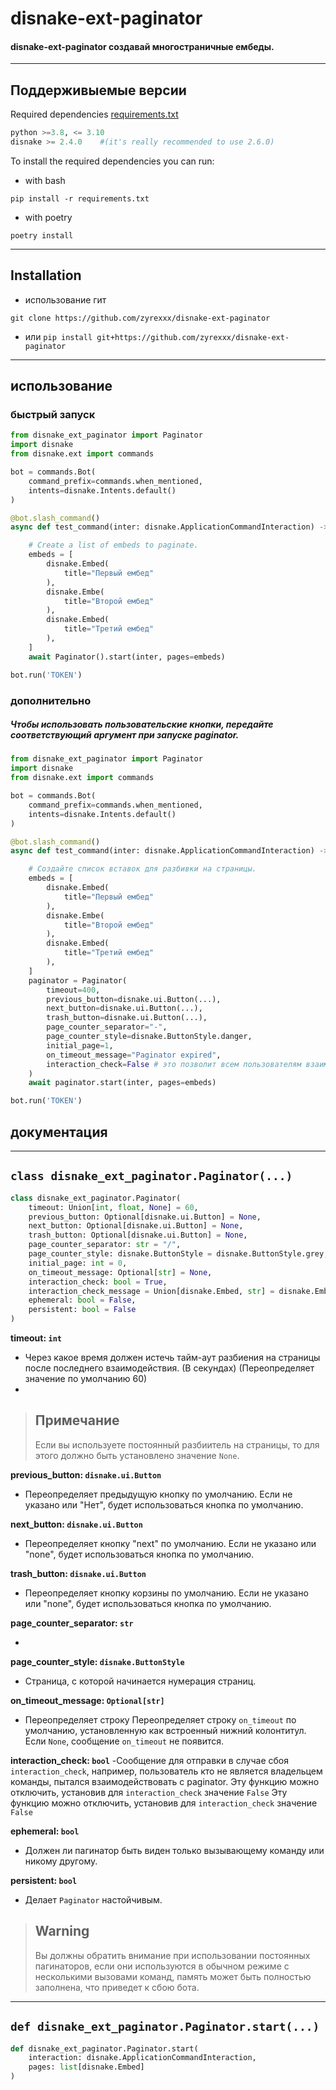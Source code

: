 # disnake-ext-paginator

#### **disnake-ext-paginator** создавай многостраничные ембеды.
---
## Поддерживыемые версии

Required dependencies [requirements.txt](https://github.com/zyrexxx/disnake-ext-paginator/blob/main/requirements.txt)
```py
python >=3.8, <= 3.10
disnake >= 2.4.0    #(it's really recommended to use 2.6.0)
```

To install the required dependencies you can run:

- with bash
```
pip install -r requirements.txt
```

- with poetry
```
poetry install
```
---
## Installation

- использование гит
```
git clone https://github.com/zyrexxx/disnake-ext-paginator
```
- или
```pip install git+https://github.com/zyrexxx/disnake-ext-paginator```

---
## использование

### быстрый запуск
```python
from disnake_ext_paginator import Paginator
import disnake
from disnake.ext import commands

bot = commands.Bot(
    command_prefix=commands.when_mentioned,
    intents=disnake.Intents.default()
)

@bot.slash_command()
async def test_command(inter: disnake.ApplicationCommandInteraction) -> None:

    # Create a list of embeds to paginate.
    embeds = [
        disnake.Embed(
            title="Первый ембед"
        ),
        disnake.Embe(
            title="Второй ембед"
        ),
        disnake.Embed(
            title="Третий ембед"
        ),
    ]
    await Paginator().start(inter, pages=embeds)

bot.run('TOKEN')
```

### дополнительно 

##### Чтобы использовать пользовательские кнопки, передайте соответствующий аргумент при запуске paginator.

```python
from disnake_ext_paginator import Paginator
import disnake
from disnake.ext import commands

bot = commands.Bot(
    command_prefix=commands.when_mentioned,
    intents=disnake.Intents.default()
)

@bot.slash_command()
async def test_command(inter: disnake.ApplicationCommandInteraction) -> None:

    # Создайте список вставок для разбивки на страницы.
    embeds = [
        disnake.Embed(
            title="Первый ембед"
        ),
        disnake.Embe(
            title="Второй ембед"
        ),
        disnake.Embed(
            title="Третий ембед"
        ),
    ]
    paginator = Paginator(
        timeout=400,
        previous_button=disnake.ui.Button(...),
        next_button=disnake.ui.Button(...),
        trash_button=disnake.ui.Button(...),
        page_counter_separator="-",
        page_counter_style=disnake.ButtonStyle.danger,
        initial_page=1,
        on_timeout_message="Paginator expired",
        interaction_check=False # это позволит всем пользователям взаимодействовать с paginator
    )
    await paginator.start(inter, pages=embeds)

bot.run('TOKEN')
```
## документация
-----
## `class disnake_ext_paginator.Paginator(...)`
```python
class disnake_ext_paginator.Paginator(
    timeout: Union[int, float, None] = 60,
    previous_button: Optional[disnake.ui.Button] = None,
    next_button: Optional[disnake.ui.Button] = None,
    trash_button: Optional[disnake.ui.Button] = None,
    page_counter_separator: str = "/",
    page_counter_style: disnake.ButtonStyle = disnake.ButtonStyle.grey,
    initial_page: int = 0,
    on_timeout_message: Optional[str] = None,
    interaction_check: bool = True,
    interaction_check_message = Union[disnake.Embed, str] = disnake.Embed(...),
    ephemeral: bool = False,
    persistent: bool = False
)
```

**timeout: `int`**
    
- Через какое время должен истечь тайм-аут разбиения на страницы после последнего взаимодействия. (В секундах) (Переопределяет значение по умолчанию 60)
- 
> ## Примечание
> Если вы используете постоянный разбиитель на страницы, то для этого должно быть установлено значение `None`.


**previous_button: `disnake.ui.Button`**
    
- Переопределяет предыдущую кнопку по умолчанию. Если не указано или "Нет", будет использоваться кнопка по умолчанию.

**next_button: `disnake.ui.Button`**
- Переопределяет кнопку "next" по умолчанию. Если не указано или "none", будет использоваться кнопка по умолчанию.


**trash_button: `disnake.ui.Button`**
- Переопределяет кнопку корзины по умолчанию. Если не указано или "none", будет использоваться кнопка по умолчанию.

**page_counter_separator: `str`**

- 
**page_counter_style: `disnake.ButtonStyle`**
- Страница, с которой начинается нумерация страниц.

**on_timeout_message: `Optional[str]`**

- Переопределяет строку Переопределяет строку `on_timeout` по умолчанию, установленную как встроенный нижний колонтитул.
Если `None`, сообщение `on_timeout` не появится.

**interaction_check: `bool`**
-Сообщение для отправки в случае сбоя `interaction_check`, например, пользователь
кто не является владельцем команды, пытался взаимодействовать с paginator.
Эту функцию можно отключить, установив для `interaction_check` значение `False` Эту функцию можно отключить, установив для `interaction_check` значение `False`

**ephemeral: `bool`**
- Должен ли пагинатор быть виден только вызывающему команду или
никому другому.

**persistent: `bool`**
- Делает `Paginator` настойчивым.

> ## Warning
> Вы должны обратить внимание при использовании постоянных пагинаторов, если они используются в обычном режиме с несколькими вызовами команд, память может быть полностью заполнена, что приведет к сбою бота.

-----
## `def disnake_ext_paginator.Paginator.start(...)`
```python
def disnake_ext_paginator.Paginator.start(
    interaction: disnake.ApplicationCommandInteraction,
    pages: list[disnake.Embed]
)

```
